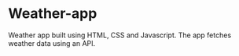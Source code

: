 # Weather-app

Weather app built using HTML, CSS and Javascript.
The app fetches weather data using an API.
